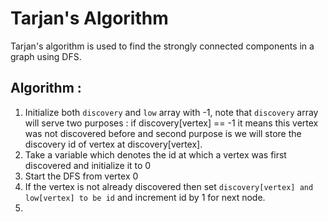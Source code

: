 # Tarjan's Algorithm
Tarjan's algorithm is used to find the strongly connected components in a graph using DFS.

## Algorithm :
1. Initialize both `discovery` and `low` array with -1, note that `discovery` array will serve two purposes : if discovery[vertex] == -1 it means this vertex was not discovered before and second purpose is we will store the discovery id of vertex at discovery[vertex]. 
2. Take a variable which denotes the id at which a vertex was first discovered and initialize it to 0
3. Start the DFS from vertex 0
4. If the vertex is not already discovered then set `discovery[vertex] and low[vertex] to be id` and increment id by 1 for next node.
5. 


